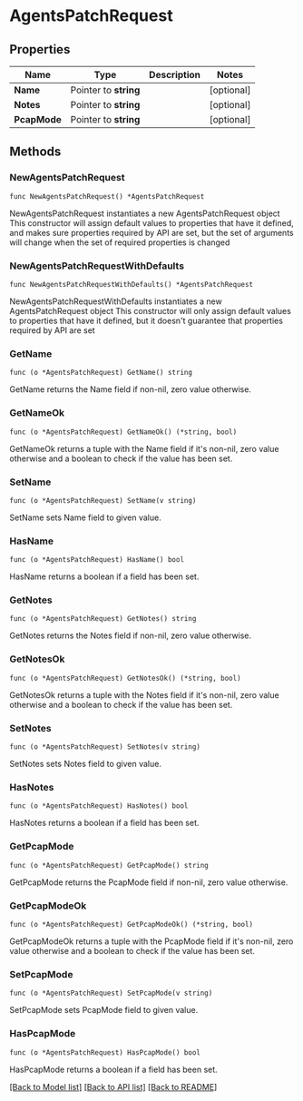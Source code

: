# AgentsPatchRequest

## Properties

Name | Type | Description | Notes
------------ | ------------- | ------------- | -------------
**Name** | Pointer to **string** |  | [optional] 
**Notes** | Pointer to **string** |  | [optional] 
**PcapMode** | Pointer to **string** |  | [optional] 

## Methods

### NewAgentsPatchRequest

`func NewAgentsPatchRequest() *AgentsPatchRequest`

NewAgentsPatchRequest instantiates a new AgentsPatchRequest object
This constructor will assign default values to properties that have it defined,
and makes sure properties required by API are set, but the set of arguments
will change when the set of required properties is changed

### NewAgentsPatchRequestWithDefaults

`func NewAgentsPatchRequestWithDefaults() *AgentsPatchRequest`

NewAgentsPatchRequestWithDefaults instantiates a new AgentsPatchRequest object
This constructor will only assign default values to properties that have it defined,
but it doesn't guarantee that properties required by API are set

### GetName

`func (o *AgentsPatchRequest) GetName() string`

GetName returns the Name field if non-nil, zero value otherwise.

### GetNameOk

`func (o *AgentsPatchRequest) GetNameOk() (*string, bool)`

GetNameOk returns a tuple with the Name field if it's non-nil, zero value otherwise
and a boolean to check if the value has been set.

### SetName

`func (o *AgentsPatchRequest) SetName(v string)`

SetName sets Name field to given value.

### HasName

`func (o *AgentsPatchRequest) HasName() bool`

HasName returns a boolean if a field has been set.

### GetNotes

`func (o *AgentsPatchRequest) GetNotes() string`

GetNotes returns the Notes field if non-nil, zero value otherwise.

### GetNotesOk

`func (o *AgentsPatchRequest) GetNotesOk() (*string, bool)`

GetNotesOk returns a tuple with the Notes field if it's non-nil, zero value otherwise
and a boolean to check if the value has been set.

### SetNotes

`func (o *AgentsPatchRequest) SetNotes(v string)`

SetNotes sets Notes field to given value.

### HasNotes

`func (o *AgentsPatchRequest) HasNotes() bool`

HasNotes returns a boolean if a field has been set.

### GetPcapMode

`func (o *AgentsPatchRequest) GetPcapMode() string`

GetPcapMode returns the PcapMode field if non-nil, zero value otherwise.

### GetPcapModeOk

`func (o *AgentsPatchRequest) GetPcapModeOk() (*string, bool)`

GetPcapModeOk returns a tuple with the PcapMode field if it's non-nil, zero value otherwise
and a boolean to check if the value has been set.

### SetPcapMode

`func (o *AgentsPatchRequest) SetPcapMode(v string)`

SetPcapMode sets PcapMode field to given value.

### HasPcapMode

`func (o *AgentsPatchRequest) HasPcapMode() bool`

HasPcapMode returns a boolean if a field has been set.


[[Back to Model list]](../README.md#documentation-for-models) [[Back to API list]](../README.md#documentation-for-api-endpoints) [[Back to README]](../README.md)


